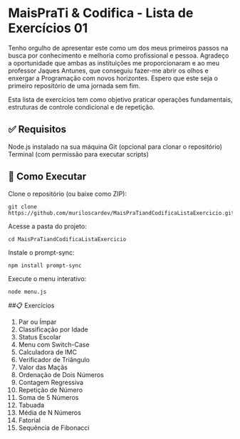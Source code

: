# MaisPraTi & Codifica - Lista de Exercícios 01
Tenho orgulho de apresentar este como um dos meus primeiros passos na busca por conhecimento e melhoria como profissional e pessoa. Agradeço a oportunidade que ambas as instituições me proporcionaram e ao meu professor Jaques Antunes, que conseguiu fazer-me abrir os olhos e enxergar a Programação 
com novos horizontes. Espero que este seja o primeiro repositório de uma jornada sem fim.

Esta lista de exercícios tem como objetivo praticar operações fundamentais, estruturas de controle condicional e de repetição.

## ✅ Requisitos
Node.js instalado na sua máquina
Git (opcional para clonar o repositório)
Terminal (com permissão para executar scripts)

## 🚀 Como Executar
Clone o repositório (ou baixe como ZIP):

```
git clone https://github.com/muriloscardev/MaisPraTiandCodificaListaExercicio.git  
``` 
Acesse a pasta do projeto:
```
cd MaisPraTiandCodificaListaExercicio
````   
Instale o prompt-sync:
```
npm install prompt-sync  
``` 
Execute o menu interativo:
```
node menu.js
``` 
##📋 Exercícios
01. Par ou Ímpar
02. Classificação por Idade
03. Status Escolar
04. Menu com Switch-Case
05. Calculadora de IMC
06. Verificador de Triângulo
07. Valor das Maçãs
08. Ordenação de Dois Números
09. Contagem Regressiva
10. Repetição de Número
11. Soma de 5 Números
12. Tabuada
13. Média de N Números
14. Fatorial
15. Sequência de Fibonacci
